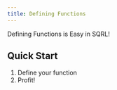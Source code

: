 ```yaml
---
title: Defining Functions
---
```

Defining Functions is Easy in SQRL!

## Quick Start

1. Define your function
2. Profit!